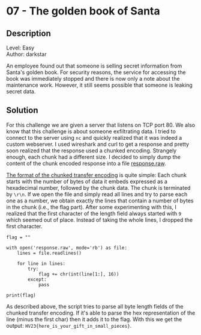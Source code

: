 # 07 - The golden book of Santa

## Description

Level: Easy<br/>
Author: darkstar

An employee found out that someone is selling secret information from Santa's golden book. For security reasons, the
service for accessing the book was immediately stopped and there is now only a note about the maintenance work. However,
it still seems possible that someone is leaking secret data.

## Solution

For this challenge we are given a server that listens on TCP port 80. We also know that this challenge is about someone
exfiltrating data. I tried to connect to the server using `nc` and quickly realized that it was indeed a custom
webserver. I used wireshark and curl to get a response and pretty soon realized that the response used a chunked
encoding. Strangely enough, each chunk had a different size. I decided to simply dump the content of the chunk encoded
response into a file [response.raw](response.raw).

[The format of the chunked transfer encoding](https://en.wikipedia.org/wiki/Chunked_transfer_encoding#Format) is quite
simple: Each chunk starts with the number of bytes of data it embeds expressed as a hexadecimal number, followed by the
chunk data. The chunk is terminated by `\r\n`. If we open the file and simply read all lines and try to parse each one
as a number, we obtain exactly the lines that contain a number of bytes in the chunk (i.e., the flag part). After some
experimenting with this, I realized that the first character of the length field always started with `9` which seemed
out of place. Instead of taking the whole lines, I dropped the first character.

```pthon
flag = ""

with open('response.raw', mode='rb') as file:
    lines = file.readlines()

    for line in lines:
        try:
            flag += chr(int(line[1:], 16))
        except:
            pass

print(flag)
```

As described above, the script tries to parse all byte length fields of the chunked transfer encoding. If it's able to
parse the hex representation of the line (minus the first char) then it adds it to the flag. With this we get the
output: `HV23{here_is_your_gift_in_small_pieces}`.
